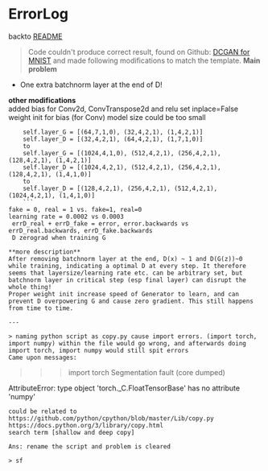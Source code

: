 # ErrorLog

backto [README](README.md)

> Code couldn't produce correct result, found on Github: [DCGAN for MNIST](https://github.com/togheppi/DCGAN/blob/master/MNIST_DCGAN_pytorch.py) and made following modifications to match the template.
**Main problem**   
* One extra batchnorm layer at the end of D!

**other modifications**  
added bias for Conv2d, ConvTranspose2d and relu set inplace=False
weight init for bias (for Conv)
model size could be too small
```
 	self.layer_G = [(64,7,1,0), (32,4,2,1), (1,4,2,1)]
    self.layer_D = [(32,4,2,1), (64,4,2,1), (1,7,1,0)]
    to 
    self.layer_G = [(1024,4,1,0), (512,4,2,1), (256,4,2,1), (128,4,2,1), (1,4,2,1)]
    self.layer_D = [(1024,4,2,1), (512,4,2,1), (256,4,2,1), (128,4,2,1), (1,4,1,0)]
    to
	self.layer_D = [(128,4,2,1), (256,4,2,1), (512,4,2,1), (1024,4,2,1), (1,4,1,0)]
    ```
fake = 0, real = 1 vs. fake=1, real=0   
learning rate = 0.0002 vs 0.0003   
 errD_real + errD_fake = error, error.backwards vs errD_real.backwards, errD_fake.backwards   
 D zerograd when training G   

**more description**  
After removing batchnorm layer at the end, D(x) ~ 1 and D(G(z))~0 while training, indicating a optimal D at every step. It therefore seems that layersize/learning rate etc. can be arbitrary set, but batchnorm layer in critical step (esp final layer) can disrupt the whole thing!
Proper weight init increase speed of Generator to learn, and can prevent D overpowering G and cause zero gradient. This still happens from time to time.

---

> naming python script as copy.py cause import errors. (import torch, import numpy) within the file would go wrong, and afterwards doing import torch, import numpy would still spit errors
Came upon messages:
```
>>> import torch
Segmentation fault (core dumped)

AttributeError: type object 'torch._C.FloatTensorBase' has no attribute 'numpy' 
```
could be related to   
https://github.com/python/cpython/blob/master/Lib/copy.py  
https://docs.python.org/3/library/copy.html  
search term [shallow and deep copy]

Ans: rename the script and problem is cleared

> sf